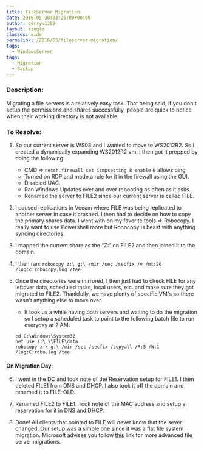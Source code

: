 ```yaml
---
title: FileServer Migration
date: 2016-05-30T03:25:00+00:00
author: gerryw1389
layout: single
classes: wide
permalink: /2016/05/fileserver-migration/
tags:
  - WindowsServer
tags:
  - Migration
  - Backup
---
```

<!--more-->

### Description:

Migrating a file servers is a relatively easy task. That being said, if you don't setup the permissions and shares successfully, people are quick to notice when their working directory is not available.

### To Resolve:

1. So our current server is WS08 and I wanted to move to WS2012R2. So I created a dynamically expanding WS2012R2 vm. I then got it prepped by doing the following:

   - CMD => `netsh firewall set icmpsetting 8 enable` # allows ping  
   - Turned on RDP and made a rule for it in the firewall using the GUI.  
   - Disabled UAC.  
   - Ran Windows Updates over and over rebooting as often as it asks.  
   - Renamed the server to FILE2 since our current server is called FILE.

2. I paused replications in Veeam where FILE was being replicated to another server in case it crashed. I then had to decide on how to copy the primary shares data. I went with on my favorite tools => Robocopy. I really want to use Powershell more but Robocopy is beast with anything syncing directories.

3. I mapped the current share as the &#8220;Z:&#8221; on FILE2 and then joined it to the domain.

4. I then ran: `robocopy z:\ g:\ /mir /sec /secfix /v /mt:20 /log:c:robocopy.log /tee`

5. Once the directories were mirrored, I then just had to check FILE for any leftover data, scheduled tasks, local users, etc. and make sure they got migrated to FILE2. Thankfully, we have plenty of specific VM's so there wasn't anything else to move over.

   - It took us a while having both servers and waiting to do the migration so I setup a scheduled task to point to the following batch file to run everyday at 2 AM:

   ```escape
   cd C:\Windows\System32  
   net use z:\ \\FILE\data  
   robocopy z:\ g:\ /mir /sec /secfix /copyall /R:5 /W:1 /log:C:robo.log /tee
   ```

#### On Migration Day:

6. I went in the DC and took note of the Reservation setup for FILE1. I then deleted FILE1 from DNS and DHCP. I also took it off the domain and renamed it to FILE-OLD.

7. Renamed FILE2 to FILE1. Took note of the MAC address and setup a reservation for it in DNS and DHCP.

8. Done! All clients that pointed to FILE will never know that the sever changed. Our setup was a simple one since it was a flat file system migration. Microsoft advises you follow [this](https://technet.microsoft.com/en-us/library/jj863566.aspx) link for more advanced file server migrations.